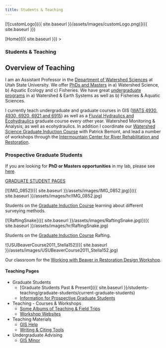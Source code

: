 ```yaml
---
title: Students & Teaching
---
```


[![customLogo]({{ site.baseurl }}/assets/images/customLogo.png)]({{ site.baseurl }})

[Home]({{ site.baseurl }})‎ >

### Students & Teaching

## Overview of Teaching

I am an Assistant Professor in the [Department of Watershed Sciences](http://www.google.com/url?q=http%3A%2F%2Fwww.cnr.usu.edu%2Fwats%2F&sa=D&sntz=1&usg=AFrqEzfYa_A51bJoDBh-uTkiV70HG0CanQ) at Utah State University. We offer [PhDs and Masters](http://www.google.com/url?q=http%3A%2F%2Fwww.cnr.usu.edu%2Fwats%2Fhtm%2Fgraduate-program&sa=D&sntz=1&usg=AFrqEzcdF-epug6LK6aTyXlxIOhaLU3SsA) in a) Watershed Science, b) Aquatic Ecology and c) Fisheries. We have great [undergraduate programs](http://www.google.com/url?q=http%3A%2F%2Fwww.cnr.usu.edu%2Fwats%2Fhtm%2Fundergraduate-program&sa=D&sntz=1&usg=AFrqEzdxOD8_b2DVR1mt1I6aVUwIeGwEAg) in a) Watershed & Earth Systems as well as b) Fisheries & Aquatic Sciences.

I currently teach undergraduate and graduate courses in GIS ([WATS 4930, 4930, 6920, 6921 and 6915](http://gis.joewheaton.org/)) as well as a [Fluvial Hydraulics and Ecohydraulics](http://fluvial.joewheaton.org/) graduate course every other year.  Watershed Monitoring & Analysis, as well as ecohydraulics. In addition I coordinate our [Watershed Science Graduate Induction Course](https://sites.google.com/site/watsgic/) with Patrick Bemont, and lead a number of workshops through the [Intermountain Center for River Rehabilitation and Restoration](http://www.cnr.usu.edu/icrrr/).



### Prospective Graduate Students

If you are looking for **PhD or Masters opportunities** in my lab, please see [here](http://www.joewheaton.org/Home/students-teaching/graduate-students/information-for-prospective-graduate-students). 

[GRADUATE STUDENT PAGES](http://www.joewheaton.org/Home/students-teaching/graduate-students)

[![IMG_0852]({{ site.baseurl }}/assets/images/IMG_0852.jpg)]({{ site.baseurl }}/assets/images/hr/IMG_0852.jpg)

Students on the [Graduate Induction Course](https://sites.google.com/site/watsgic/) learning about different surveying methods.

[![RaftingSnake]({{ site.baseurl }}/assets/images/RaftingSnake.jpg)]({{ site.baseurl }}/assets/images/hr/RaftingSnake.jpg)

Students on the [Graduate Induction Course](https://sites.google.com/site/watsgic/) Rafting.

![USUBeaverCourse2011_Stella152]({{ site.baseurl }}/assets/images/USUBeaverCourse2011_Stella152.jpg)

Our classroom for the [Working with Beaver in Restoration Design Workshop](http://beaver.joewheaton.org/). 

#### Teaching Pages

- Graduate Students
  - [Graduate Students Past & Present]({{ site.baseurl }}/students-teaching/graduate-students/current-graduate-students)
  - [Information for Prospective Graduate Students](http://www.joewheaton.org/Home/students-teaching/graduate-students/information-for-prospective-graduate-students)
- Teaching - Courses & Workshops
  - [Some Albums of Teaching & Field Trips](http://www.joewheaton.org/Home/students-teaching/courses/some-albums-of-teaching-field-trips)
  - [Workshop Websites](http://www.joewheaton.org/Home/students-teaching/courses/workshop-websites)
- Teaching Materials
  - [GIS Help](http://www.joewheaton.org/Home/students-teaching/teaching-materials/gis-help)
  - [Writing & Citing Tools](http://www.joewheaton.org/Home/students-teaching/teaching-materials/writing-citing-tools)
- Undergraduate Advising
  - [GIS Minor](http://www.joewheaton.org/Home/students-teaching/undergraduate-advising/gis-minor)